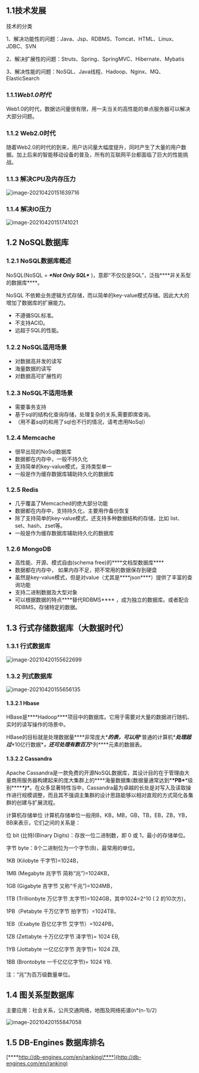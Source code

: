 ## 1.1**技术发展**

技术的分类

1、解决功能性的问题：Java、Jsp、RDBMS、Tomcat、HTML、Linux、JDBC、SVN

2、解决扩展性的问题：Struts、Spring、SpringMVC、Hibernate、Mybatis

3、解决性能的问题：NoSQL、Java线程、Hadoop、Nginx、MQ、ElasticSearch

 

### 1.1.1***Web1.0时代***

Web1.0的时代，数据访问量很有限，用一夫当关的高性能的单点服务器可以解决大部分问题。

### 1.1.2 Web2.0时代

随着Web2.0的时代的到来，用户访问量大幅度提升，同时产生了大量的用户数据。加上后来的智能移动设备的普及，所有的互联网平台都面临了巨大的性能挑战。

### 1.1.3 解决CPU及内存压力

![image-20210420151639716](https://github.com/MrL5z2k0/zkNode/blob/main/images/image-20210420151639716.png)

### 1.1.4 解决IO压力

![image-20210420151741021](https://github.com/MrL5z2k0/zkNode/blob/main/images/image-20210420151741021.png)



## 1.2 NoSQL数据库

### 1.2.1 NoSQL数据库概述

NoSQL(NoSQL = ***\*Not Only SQL\**** )，意即“不仅仅是SQL”，泛指***\*非关系型的数据库\****。 

NoSQL 不依赖业务逻辑方式存储，而以简单的key-value模式存储。因此大大的增加了数据库的扩展能力。

- 不遵循SQL标准。
- 不支持ACID。
- 远超于SQL的性能。

### 1.2.2 NoSQL适用场景

- 对数据高并发的读写
- 海量数据的读写
- 对数据高可扩展性的

### 1.2.3 NoSQL不适用场景

- 需要事务支持
- 基于sql的结构化查询存储，处理复杂的关系,需要即席查询。
- （用不着sql的和用了sql也不行的情况，请考虑用NoSql）

### 1.2.4 Memcache

- 很早出现的NoSql数据库
- 数据都在内存中，一般不持久化
- 支持简单的key-value模式，支持类型单一
- 一般是作为缓存数据库辅助持久化的数据库

### 1.2.5 Redis

- 几乎覆盖了Memcached的绝大部分功能
- 数据都在内存中，支持持久化，主要用作备份恢复
- 除了支持简单的key-value模式，还支持多种数据结构的存储，比如 list、set、hash、zset等。
- 一般是作为缓存数据库辅助持久化的数据库

### 1.2.6 MongoDB

- 高性能、开源、模式自由(schema  free)的***\*文档型数据库\****
- 数据都在内存中， 如果内存不足，把不常用的数据保存到硬盘
- 虽然是key-value模式，但是对value（尤其是***\*json\****）提供了丰富的查询功能
- 支持二进制数据及大型对象
- 可以根据数据的特点***\*替代RDBMS\**** ，成为独立的数据库。或者配合RDBMS，存储特定的数据。

## 1.3 行式存储数据库（大数据时代）

### 1.3.1 行式数据库

![image-20210420155622699](https://github.com/MrL5z2k0/zkNode/blob/main/images/image-20210420155622699.png)

### 1.3.2 列式数据库

![image-20210420155656135](https://github.com/MrL5z2k0/zkNode/blob/main/images/image-20210420155656135.png)

#### 1.3.2.1 Hbase

HBase是***\*Hadoop\****项目中的数据库。它用于需要对大量的数据进行随机、实时的读写操作的场景中。

HBase的目标就是处理数据量***\*非常庞大\****的表，可以用***\*普通的计算机\****处理超过***\*10亿行数据\****，还可处理有数百万***\*列\****元素的数据表。

#### 1.3.2.2 Cassandra

Apache Cassandra是一款免费的开源NoSQL数据库，其设计目的在于管理由大量商用服务器构建起来的庞大集群上的***\*海量数据集(数据量通常达到\*******\*PB\*******\*级别\*******\*)\****。在众多显著特性当中，Cassandra最为卓越的长处是对写入及读取操作进行规模调整，而且其不强调主集群的设计思路能够以相对直观的方式简化各集群的创建与扩展流程。

计算机存储单位 计算机存储单位一般用B，KB，MB，GB，TB，EB，ZB，YB，BB来表示，它们之间的关系是：

位 bit (比特)(Binary Digits)：存放一位二进制数，即 0 或 1，最小的存储单位。

字节 byte：8个二进制位为一个字节(B)，最常用的单位。

1KB (Kilobyte 千字节)=1024B，

1MB (Megabyte 兆字节 简称“兆”)=1024KB，

1GB (Gigabyte 吉字节 又称“千兆”)=1024MB，

1TB (Trillionbyte 万亿字节 太字节)=1024GB，其中1024=2^10 ( 2 的10次方)，

1PB（Petabyte 千万亿字节 拍字节）=1024TB，

1EB（Exabyte 百亿亿字节 艾字节）=1024PB，

1ZB (Zettabyte 十万亿亿字节 泽字节)= 1024 EB,

1YB (Jottabyte 一亿亿亿字节 尧字节)= 1024 ZB,

1BB (Brontobyte 一千亿亿亿字节)= 1024 YB.

注：“兆”为百万级数量单位。

## 1.4 图关系型数据库

主要应用：社会关系，公共交通网络，地图及网络拓谱(n*(n-1)/2)

![image-20210420155847058](https://github.com/MrL5z2k0/zkNode/blob/main/images/image-20210420155847058.png)

## 1.5 DB-Engines 数据库排名

[***\*http://db-engines.com/en/ranking\****](http://db-engines.com/en/ranking)

